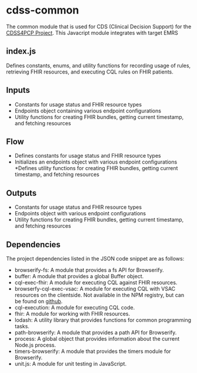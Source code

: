 # cdss-common
The common module that is used for CDS (Clinical Decision Support) for the [CDSS4PCP Project](https://cdss4pcp.com/). This Javacript module integrates with target EMRS


## index.js
Defines constants, enums, and utility functions for recording usage of rules, retrieving FHIR resources, and executing CQL rules on FHIR patients.

## Inputs
* Constants for usage status and FHIR resource types
* Endpoints object containing various endpoint configurations
* Utility functions for creating FHIR bundles, getting current timestamp, and fetching resources

## Flow
* Defines constants for usage status and FHIR resource types
* Initializes an endpoints object with various endpoint configurations
*Defines utility functions for creating FHIR bundles, getting current timestamp, and fetching resources

## Outputs
* Constants for usage status and FHIR resource types
* Endpoints object with various endpoint configurations
* Utility functions for creating FHIR bundles, getting current timestamp, and fetching resources


## Dependencies
The project dependencies listed in the JSON code snippet are as follows:

* browserify-fs: A module that provides a fs API for Browserify.
* buffer: A module that provides a global Buffer object.
* cql-exec-fhir: A module for executing CQL against FHIR resources.
* browserfy-cql-exec-vsac: A module for executing CQL with VSAC resources on the clientside. Not available in the NPM registry, but can be found on [github](https://github.com/sorliog/browserfy-cql-exec-vsac).
* cql-execution: A module for executing CQL code.
* fhir: A module for working with FHIR resources.
* lodash: A utility library that provides functions for common programming tasks.
* path-browserify: A module that provides a path API for Browserify.
* process: A global object that provides information about the current Node.js process.
* timers-browserify: A module that provides the timers module for Browserify.
* unit.js: A module for unit testing in JavaScript.

